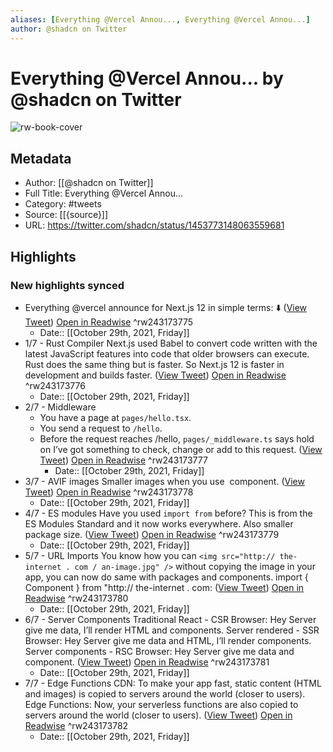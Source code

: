 ```yaml
---
aliases: [Everything @Vercel Annou..., Everything @Vercel Annou...]
author: @shadcn on Twitter
---
```

# Everything @Vercel Annou... by @shadcn on Twitter

![rw-book-cover](https://pbs.twimg.com/profile_images/1214629064041881602/0xCGF0VE.jpg)

## Metadata
- Author: [[@shadcn on Twitter]]
- Full Title: Everything @Vercel Annou...
- Category: #tweets
- Source: [[{source}]]
- URL: https://twitter.com/shadcn/status/1453773148063559681

## Highlights
### New highlights synced
- Everything @vercel announce for Next.js 12 in simple terms: ⬇️ ([View Tweet](https://twitter.com/shadcn/status/1453773148063559681)) [Open in Readwise](https://readwise.io/open/243173775) ^rw243173775
    - Date:: [[October 29th, 2021, Friday]]
- 1/7 - Rust Compiler
  Next.js used Babel to convert code written with the latest JavaScript features into code that older browsers can execute.
  Rust does the same thing but is faster. So Next.js 12 is faster in development and builds faster. ([View Tweet](https://twitter.com/shadcn/status/1453773150085214210)) [Open in Readwise](https://readwise.io/open/243173776) ^rw243173776
    - Date:: [[October 29th, 2021, Friday]]
- 2/7 - Middleware
  - You have a page at `pages/hello.tsx`. 
  - You send a request to `/hello`. 
  - Before the request reaches /hello, `pages/_middleware.ts` says hold on I’ve got something to check, change or add to this request. ([View Tweet](https://twitter.com/shadcn/status/1453773152161439759)) [Open in Readwise](https://readwise.io/open/243173777) ^rw243173777
    - Date:: [[October 29th, 2021, Friday]]
- 3/7 - AVIF images
  Smaller images when you use <Image/> component. ([View Tweet](https://twitter.com/shadcn/status/1453773154224984064)) [Open in Readwise](https://readwise.io/open/243173778) ^rw243173778
    - Date:: [[October 29th, 2021, Friday]]
- 4/7 - ES modules
  Have you used `import from` before? This is from the ES Modules Standard and it now works everywhere. Also smaller package size. ([View Tweet](https://twitter.com/shadcn/status/1453773156187971623)) [Open in Readwise](https://readwise.io/open/243173779) ^rw243173779
    - Date:: [[October 29th, 2021, Friday]]
- 5/7 - URL Imports
  You know how you can `<img src="http:// the-internet . com / an-image.jpg" />` without copying the image in your app, you can now do same with packages and components.
  import { Component } from "http:// the-internet . com: ([View Tweet](https://twitter.com/shadcn/status/1453773158687801348)) [Open in Readwise](https://readwise.io/open/243173780) ^rw243173780
    - Date:: [[October 29th, 2021, Friday]]
- 6/7 - Server Components
  Traditional React - CSR
  Browser: Hey Server give me data, I’ll render HTML and components.
  Server rendered - SSR
  Browser: Hey Server give me data and HTML, I’ll render components.
  Server components - RSC
  Browser: Hey Server give me data and component. ([View Tweet](https://twitter.com/shadcn/status/1453773160772345870)) [Open in Readwise](https://readwise.io/open/243173781) ^rw243173781
    - Date:: [[October 29th, 2021, Friday]]
- 7/7 - Edge Functions
  CDN: To make your app fast, static content (HTML and images) is copied to servers around the world (closer to users).
  Edge Functions: Now, your serverless functions are also copied to servers around the world (closer to users). ([View Tweet](https://twitter.com/shadcn/status/1453773162936606732)) [Open in Readwise](https://readwise.io/open/243173782) ^rw243173782
    - Date:: [[October 29th, 2021, Friday]]
